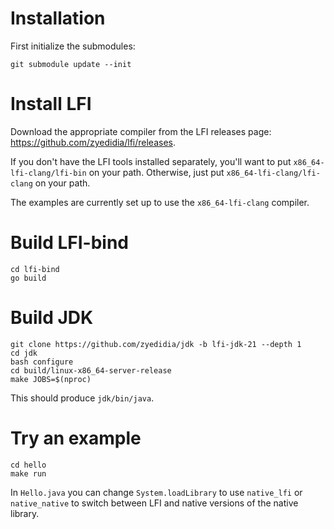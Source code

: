 # Installation

First initialize the submodules:

```
git submodule update --init
```

# Install LFI

Download the appropriate compiler from the LFI releases page: https://github.com/zyedidia/lfi/releases.

If you don't have the LFI tools installed separately, you'll want to put `x86_64-lfi-clang/lfi-bin` on your path. Otherwise, just put `x86_64-lfi-clang/lfi-clang` on your path.

The examples are currently set up to use the `x86_64-lfi-clang` compiler.

# Build LFI-bind

```
cd lfi-bind
go build
```

# Build JDK

```
git clone https://github.com/zyedidia/jdk -b lfi-jdk-21 --depth 1
cd jdk
bash configure
cd build/linux-x86_64-server-release
make JOBS=$(nproc)
```

This should produce `jdk/bin/java`.

# Try an example

```
cd hello
make run
```

In `Hello.java` you can change `System.loadLibrary` to use `native_lfi` or `native_native` to switch between LFI and native versions of the native library.
